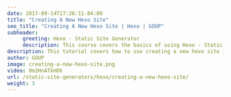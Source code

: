 ```yaml
---
date: 2017-09-14T17:26:11-04:00
title: "Creating A New Hexo Site"
seo_title: "Creating A New Hexo Site | Hexo | GOUP"
subheader:
     greeting: Hexo - Static Site Generator
     description: This course covers the basics of using Hexo - Static Site Generator. Work your way through the articles and we'll teach you everything you need to know to create a professional and scalable website or blog!
description: This tutorial covers how to use creating a new hexo site in Hexo -  Static Site Generator.
author: GOUP
image: creating-a-new-hexo-site.png
video: 0m2HnATkHOk
url: /static-site-generators/hexo/creating-a-new-hexo-site/
weight: 3
---
```


